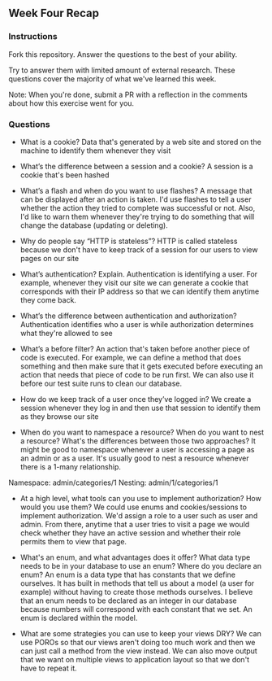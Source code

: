 ## Week Four Recap

### Instructions
Fork this repository. Answer the questions to the best of your ability.

Try to answer them with limited amount of external research. These questions cover the majority of what we've learned this week.

Note: When you're done, submit a PR with a reflection in the comments about how this exercise went for you.

### Questions

* What is a cookie?
Data that's generated by a web site and stored on the machine to identify them whenever they visit

* What’s the difference between a session and a cookie?
A session is a cookie that's been hashed

* What’s a flash and when do you want to use flashes?
A message that can be displayed after an action is taken. I'd use flashes to tell a user whether the action they tried to complete was successful or not. Also, I'd like to warn them whenever they're trying to do something that will change the database (updating or deleting).

* Why do people say “HTTP is stateless”?
HTTP is called stateless because we don't have to keep track of a session for our users to view pages on our site

* What’s authentication? Explain.
Authentication is identifying a user. For example, whenever they visit our site we can generate a cookie that corresponds with their IP address so that we can identify them anytime they come back.

* What’s the difference between authentication and authorization?
Authentication identifies who a user is while authorization determines what they're allowed to see

* What’s a before filter?
An action that's taken before another piece of code is executed. For example, we can define a method that does something and then make sure that it gets executed before executing an action that needs that piece of code to be run first. We can also use it before our test suite runs to clean our database.

* How do we keep track of a user once they’ve logged in?
We create a session whenever they log in and then use that session to identify them as they browse our site

* When do you want to namespace a resource? When do you want to nest a resource? What's the differences between those two approaches?
It might be good to namespace whenever a user is accessing a page as an admin or as a user. It's usually good to nest a resource whenever there is a 1-many relationship.

Namespace: admin/categories/1
Nesting: admin/1/categories/1

* At a high level, what tools can you use to implement authorization? How would you use them?
We could use enums and cookies/sessions to implement authorization. We'd assign a role to a user such as user and admin. From there, anytime that a user tries to visit a page we would check whether they have an active session and whether their role permits them to view that page.

* What's an enum, and what advantages does it offer? What data type needs to be in your database to use an enum? Where do you declare an enum?
An enum is a data type that has constants that we define ourselves. It has built in methods that tell us about a model (a user for example) without having to create those methods ourselves. I believe that an enum needs to be declared as an integer in our database because numbers will correspond with each constant that we set. An enum is declared within the model.

* What are some strategies you can use to keep your views DRY?
We can use POROs so that our views aren't doing too much work and then we can just call a method from the view instead. We can also move output that we want on multiple views to application layout so that we don't have to repeat it.
